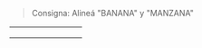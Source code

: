 <script src="https://code.jquery.com/jquery-3.5.1.min.js" integrity="sha256-9/aliU8dGd2tb6OSsuzixeV4y/faTqgFtohetphbbj0=" crossorigin="anonymous"></script>
<link rel="stylesheet" type="text/css" href="css/alignment.css">
<script src="js/alignment.js"></script>

<blockquote>
  Consigna: Alineá "BANANA" y "MANZANA"
</blockquote>

<table class="umi-alignment-table" >
  <tr class="umi-alignment-row"  data-align-expected="-BAN-ANA">
      <td class="umi-alignment-cell"></td>
      <td class="umi-alignment-cell"></td>
      <td class="umi-alignment-cell"></td>
      <td class="umi-alignment-cell"></td>
      <td class="umi-alignment-cell"></td>
      <td class="umi-alignment-cell"></td>
      <td class="umi-alignment-cell"></td>
      <td class="umi-alignment-cell"></td>
  </tr>
  <tr class="umi-alignment-row" data-align-expected="M-ANZANA">
      <td class="umi-alignment-cell"></td>
      <td class="umi-alignment-cell"></td>
      <td class="umi-alignment-cell"></td>
      <td class="umi-alignment-cell"></td>
      <td class="umi-alignment-cell"></td>
      <td class="umi-alignment-cell"></td>
      <td class="umi-alignment-cell"></td>
      <td class="umi-alignment-cell"></td>
  </tr>
  <tr class="umi-alignment-results">
      <td class="umi-alignment-result"></td>
      <td class="umi-alignment-result"></td>
      <td class="umi-alignment-result"></td>
      <td class="umi-alignment-result"></td>
      <td class="umi-alignment-result"></td>
      <td class="umi-alignment-result"></td>
      <td class="umi-alignment-result"></td>
      <td class="umi-alignment-result"></td>
  </tr>
</table>

<script>
  sampleTable = new AlignmentTable($(".umi-alignment-table"));
</script>

